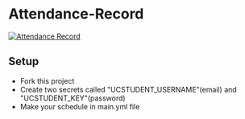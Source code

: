 # Attendance-Record

[![Attendance Record](https://github.com/DylanPerdigao/Attendance-Record/actions/workflows/main.yml/badge.svg)](https://github.com/DylanPerdigao/Attendance-Record/actions/workflows/main.yml)

## Setup
  - Fork this project
  - Create two secrets called "UCSTUDENT_USERNAME"(email) and "UCSTUDENT_KEY"(password)
  - Make your schedule in main.yml file
